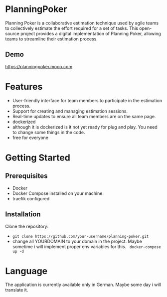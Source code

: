 # PlanningPoker

Planning Poker is a collaborative estimation technique used by agile teams to collectively estimate the effort required for a set of tasks. This open-source project provides a digital implementation of Planning Poker, allowing teams to streamline their estimation process.
## Demo
https://planningpoker.mooo.com

# Features

- User-friendly interface for team members to participate in the estimation process.
- Support for creating and managing estimation sessions.
- Real-time updates to ensure all team members are on the same page.
- dockerized
- although it is dockerized is it not yet ready for plug and play. You need to change some things in the code.
- free for everyone

# Getting Started
## Prerequisites

- Docker
- Docker Compose installed on your machine.
- traefik configured

## Installation

Clone the repository:

- ```git clone https://github.com/your-username/planning-poker.git```
- change all YOURDOMAIN to your domain in the project. Maybe sometime i will implement proper env variables for this.
``` docker-compose up -d```

# Language
The application is currently available only in German. Maybe some day i will translate it. 
